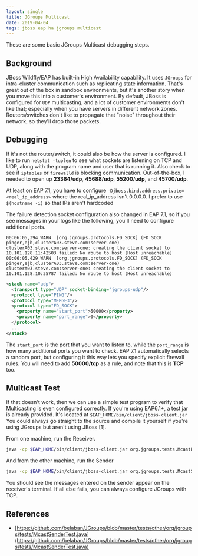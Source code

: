 ```yaml
---
layout: single
title: JGroups Multicast
date: 2019-04-04
tags: jboss eap ha jgroups multicast
---
```


These are some basic JGroups Multicast debugging steps.

## Background

JBoss Wildfly/EAP has built-in High Availability capability.  It uses `JGroups` for intra-cluster communication such as replicating state information.  That's great out of the box in sandbox environments, but it's another story when you move this into a customer's environment.  By default, JBoss is configured for `UDP` multicasting, and a lot of customer environments don't like that; especially when you have servers in different network zones.  Routers/switches don't like to propagate that "noise" throughout their network, so they'll drop those packets.


## Debugging
If it's not the router/switch, it could also be how the server is configured.  I like to run `netstat -tuplen` to see what sockets are listening on TCP and UDP, along with the program name and user that is running it.  Also check to see if `iptables` or `firewalld` is blocking communication.  Out-of-the-box, I needed to open up **23364/udp**, **45688/udp**, **55200/udp**, and **45700/udp**.

At least on EAP 7.1, you have to configure `-Djboss.bind.address.private=<real_ip_address>` where the real_ip_address isn't 0.0.0.0.  I prefer to use `$(hostname -i)` so that IPs aren't hardcoded

The failure detection socket configuration also changed in EAP 7.1, so if you see messages in your logs like the following, you'll need to configure additional ports.

```
00:06:05,394 WARN  [org.jgroups.protocols.FD_SOCK] (FD_SOCK pinger,ejb,clusterA03.steve.com:server-one) clusterA03.steve.com:server-one: creating the client socket to 10.101.128.11:42503 failed: No route to host (Host unreachable)
00:06:05,429 WARN  [org.jgroups.protocols.FD_SOCK] (FD_SOCK pinger,ejb,clusterA03.steve.com:server-one) clusterA03.steve.com:server-one: creating the client socket to 10.101.128.10:35787 failed: No route to host (Host unreachable)
```

```xml
<stack name="udp">
  <transport type="UDP" socket-binding="jgroups-udp"/>
  <protocol type="PING"/>
  <protocol type="MERGE3"/>
  <protocol type="FD_SOCK">
    <property name="start_port">50000</property>
    <property name="port_range">0</property>
  </protocol>
  ...
</stack>
```

The `start_port` is the port that you want to listen to, while the `port_range` is how many additional ports you want to check.  EAP 7.1 automatically selects a random port, but configuring it this way lets you specify explicit firewall rules.  You will need to add **50000/tcp** as a rule, and note that this is **TCP** too.


## Multicast Test
If that doesn't work, then we can use a simple test program to verify that Multicasting is even configured correctly.  If you're using EAP6.1+, a test jar is already provided.  It's located at `$EAP_HOME/bin/client/jboss-client.jar`  You could always go straight to the source and compile it yourself if you're using JGroups but aren't using JBoss [1].

From one machine, run the Receiver.

```bash
java -cp $EAP_HOME/bin/client/jboss-client.jar org.jgroups.tests.McastReceiverTest -mcast_addr 230.11.11.11 -port 23364
```


And from the other machine, run the Sender
```bash
java -cp $EAP_HOME/bin/client/jboss-client.jar org.jgroups.tests.McastSenderTest -mcast_addr 230.11.11.11 -port 23364
```

You should see the messages entered on the sender appear on the receiver's terminal.  If all else fails, you can always configure JGroups with TCP.

## References
- [https://github.com/belaban/JGroups/blob/master/tests/other/org/jgroups/tests/McastSenderTest.java](https://github.com/belaban/JGroups/blob/master/tests/other/org/jgroups/tests/McastSenderTest.java)
